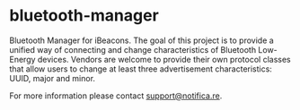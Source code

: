 # bluetooth-manager
Bluetooth Manager for iBeacons. The goal of this project is to provide a unified way of connecting and change characteristics of Bluetooth Low-Energy devices. Vendors are welcome to provide their own protocol classes that allow users to change at least three advertisement characteristics: UUID, major and minor.

For more information please contact support@notifica.re.
